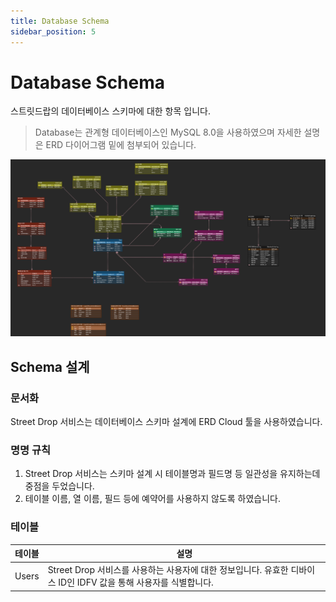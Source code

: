 ```yaml
---
title: Database Schema
sidebar_position: 5
---
```


# Database Schema
스트릿드랍의 데이터베이스 스키마에 대한 항목 입니다.

> Database는 관계형 데이터베이스인 MySQL 8.0을 사용하였으며 자세한 설명은 ERD 다이어그램 밑에 첨부되어 있습니다.

![](./ERD.png)


## Schema 설계

### 문서화
Street Drop 서비스는 데이터베이스 스키마 설계에 ERD Cloud 툴을 사용하였습니다.

### 명명 규칙
1. Street Drop 서비스는 스키마 설계 시 테이블명과 필드명 등 일관성을 유지하는데 중점을 두었습니다.
2. 테이블 이름, 열 이름, 필드 등에 예약어를 사용하지 않도록 하였습니다.



### 테이블

| 테이블   |설명| 
|-------|---|
| Users |Street Drop 서비스를 사용하는 사용자에 대한 정보입니다. 유효한 디바이스 ID인 IDFV 값을 통해 사용자를 식별합니다.|

